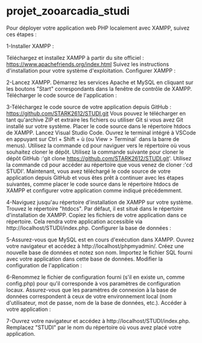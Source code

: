 # projet_zooarcadia_studi

Pour déployer votre application web PHP localement avec XAMPP, suivez ces étapes :

1-Installer XAMPP :

Téléchargez et installez XAMPP à partir du site officiel : https://www.apachefriends.org/index.html
Suivez les instructions d'installation pour votre système d'exploitation.
Configurer XAMPP :

2-Lancez XAMPP.
Démarrez les services Apache et MySQL en cliquant sur les boutons "Start" correspondants dans la fenêtre de contrôle de XAMPP.
Télécharger le code source de l'application :

3-Téléchargez le code source de votre application depuis GitHub : https://github.com/STARK2612/STUDI.git
Vous pouvez le télécharger en tant qu'archive ZIP et extraire les fichiers ou utiliser Git si vous avez Git installé sur votre système.
Placer le code source dans le répertoire htdocs de XAMPP. Lancez Visual Studio Code. Ouvrez le terminal intégré à VSCode en appuyant sur Ctrl + Shift + ù (ou View > Terminal` dans la barre de menus). Utilisez la commande cd pour naviguer vers le répertoire où vous souhaitez cloner le dépôt. Utilisez la commande suivante pour cloner le dépôt GitHub :'git clone https://github.com/STARK2612/STUDI.git'. Utilisez la commande cd pour accéder au répertoire que vous venez de cloner :'cd STUDI'. Maintenant, vous avez téléchargé le code source de votre application depuis GitHub et vous êtes prêt à continuer avec les étapes suivantes, comme placer le code source dans le répertoire htdocs de XAMPP et configurer votre application comme indiqué précédemment.

4-Naviguez jusqu'au répertoire d'installation de XAMPP sur votre système.
Trouvez le répertoire "htdocs". Par défaut, il est situé dans le répertoire d'installation de XAMPP.
Copiez les fichiers de votre application dans ce répertoire. Cela rendra votre application accessible via http://localhost/STUDI/index.php.
Configurer la base de données :

5-Assurez-vous que MySQL est en cours d'exécution dans XAMPP.
Ouvrez votre navigateur et accédez à http://localhost/phpmyadmin/.
Créez une nouvelle base de données et notez son nom.
Importez le fichier SQL fourni avec votre application dans cette base de données.
Modifier la configuration de l'application :

6-Renommez le fichier de configuration fourni (s'il en existe un, comme config.php) pour qu'il corresponde à vos paramètres de configuration locaux. Assurez-vous que les paramètres de connexion à la base de données correspondent à ceux de votre environnement local (nom d'utilisateur, mot de passe, nom de la base de données, etc.).
Accéder à votre application :

7-Ouvrez votre navigateur et accédez à http://localhost/STUDI/index.php. Remplacez "STUDI" par le nom du répertoire où vous avez placé votre application.